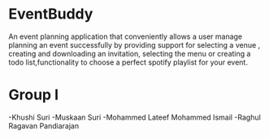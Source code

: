 # EventBuddy

An event planning application that conveniently allows a user manage planning an event successfully by providing support for selecting a venue , creating and downloading an invitation, selecting the menu or creating a todo list,functionality to choose a perfect spotify playlist for your event.

# Group I

-Khushi Suri 
-Muskaan Suri
-Mohammed Lateef Mohammed Ismail
-Raghul Ragavan Pandiarajan